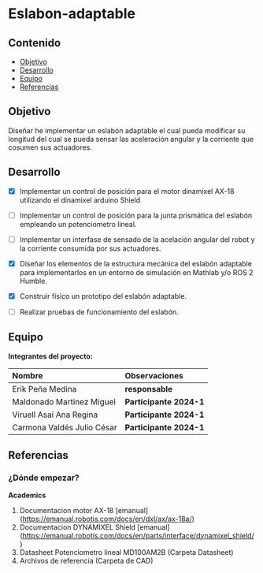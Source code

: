 # Eslabon-adaptable

## Contenido

- [Objetivo](#objetivo)
- [Desarrollo](#desarrollo)
- [Equipo](#equipo)
- [Referencias](#referencias)

## Objetivo

Diseñar he implementar un eslabón adaptable el cual pueda modificar su longitud del cual se pueda sensar las aceleración angular y la corriente que cosumen sus actuadores.



## Desarrollo

- [X] Implementar un control de posición para el motor dinamixel AX-18 utilizando el dinamixel arduino Shield
- [ ] Implementar un control de posición para la junta prismática del eslabón empleando un potenciometro lineal.
- [ ] Implementar un interfase de sensado de la acelación angular del robot y la corriente consumida por sus actuadores.
- [X] Diseñar los elementos de la estructura mecánica del eslabón adaptable para implementarlos en un entorno de simulación en Mathlab y/o ROS 2 Humble.
- [X] Construir físico un prototipo del eslabón adaptable.
- [ ] Realizar pruebas de funcionamiento del eslabón.


	
## Equipo

**Integrantes del proyecto:**

| Nombre | Observaciones |
| :----------| :----------- |
| Erik Peña Medina | **responsable** |
| Maldonado Martinez Miguel | **Participante 2024-1** | 
| Viruell Asai Ana Regina | **Participante 2024-1** |
| Carmona Valdés Julio César | **Participante 2024-1** |



## Referencias

### ¿Dónde empezar?

**Academics**

1. Documentacion motor AX-18 [emanual] (https://emanual.robotis.com/docs/en/dxl/ax/ax-18a/)
2. Documentacion DYNAMIXEL Shield [emanual] (https://emanual.robotis.com/docs/en/parts/interface/dynamixel_shield/)
3. Datasheet Potenciometro lineal MD100AM2B (Carpeta Datasheet)
4. Archivos de referencia (Carpeta de CAD)

